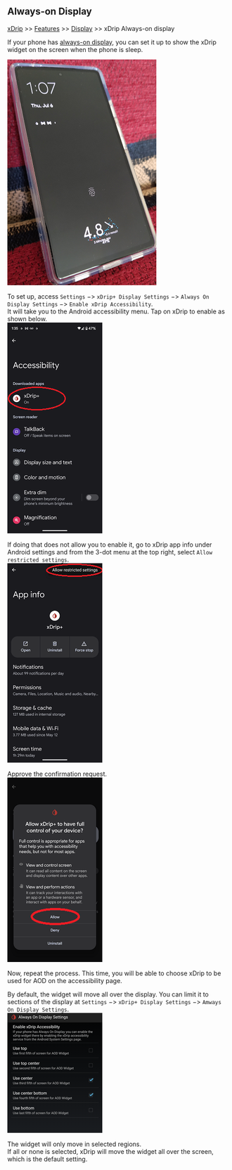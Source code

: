## Always-on Display
[xDrip](../../README.md) >> [Features](../Features_page.md) >> [Display](./Display.md) >> xDrip Always-on display    
  
If your phone has [always-on display](https://en.wikipedia.org/wiki/Always-on_display), you can set it up to show the xDrip widget on the screen when the phone is sleep.  

![](./images/AOD_Sample.png)  

To set up, access `Settings` &#8722;> `xDrip+ Display Settings` &#8722;> `Always On Display Settings` &#8722;> `Enable xDrip Accessibility`.  
It will take you to the Android accessibility menu.  Tap on xDrip to enable as shown below.  
![](./images/EnablexDripAOD.png)  

If doing that does not allow you to enable it, go to xDrip app info under Android settings and from the 3-dot menu at the top right, select `Allow restricted settings`.  
![](./images/AllowRestrictedSettings.png)  
  
Approve the confirmation request.  
![](./images/AllowRestrictedSettings2.png)  

Now, repeat the process.  This time, you will be able to choose xDrip to be used for AOD on the accessibility page.  
  
By default, the widget will move all over the display.  You can limit it to sections of the display at `Settings` &#8722;> `xDrip+ Display Settings` &#8722;> `Amways On Display Settings`.  
![](./images/AOD_Limit_Regions.png)  

The widget will only move in selected regions.  
If all or none is selected, xDrip will move the widget all over the screen, which is the default setting.  
  
